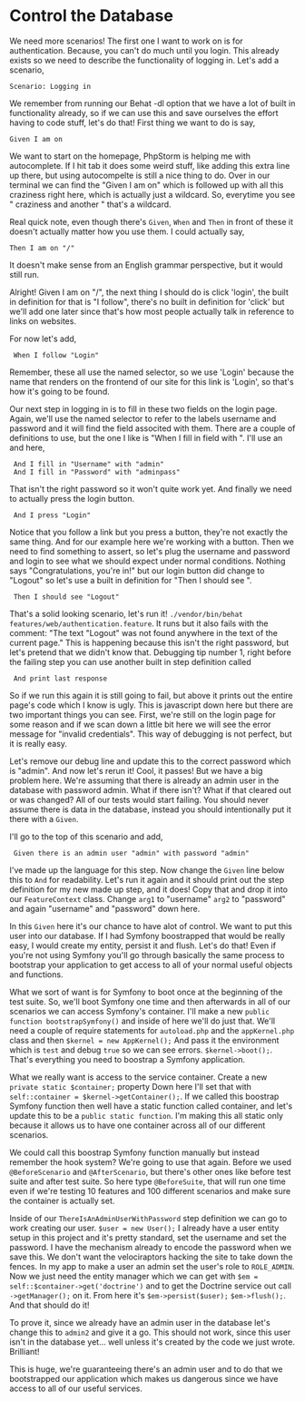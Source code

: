 # Control the Database

We need more scenarios! The first one I want to work on is for authentication. 
Because, you can't do much until you login. This already exists so we need to
describe the functionality of logging in. Let's add a scenario,

    Scenario: Logging in

We remember from running our Behat -dl option that we have a lot of built in functionality
already, so if we can use this and save ourselves the effort having to code stuff, let's
do that! First thing we want to do is say,

    Given I am on 

We want to start on the homepage, PhpStorm is helping me with autocomplete. If I hit tab
it does some weird stuff, like adding this extra line up there, but using autocompelte is
still a nice thing to do. Over in our terminal we can find the "Given I am on" which is followed
up with all this craziness right here, which is actually just a wildcard. So, everytime you see
" craziness and another " that's a wildcard. 

Real quick note, even though there's `Given`, `When` and `Then` in front of these it doesn't actually
matter how you use them. I could actually say,

    Then I am on "/"

It doesn't make sense from an English grammar perspective, but it would still run.

Alright! Given I am on "/", the next thing I should do is click 'login', the built in definition for
that is "I follow", there's no built in definition for 'click' but we'll add one later since that's
how most people actually talk in reference to links on websites.

For now let's add,

     When I follow "Login"

Remember, these all use the named selector, so we use 'Login' because the name that renders on the frontend
of our site for this link is 'Login', so that's how it's going to be found. 

Our next step in logging in is to fill in these two fields on the login page. Again, we'll use the named
selector to refer to the labels username and password and it will find the field associted with them. There
are a couple of definitions to use, but the one I like is "When I fill in field with <value>". I'll
use an and here,

     And I fill in "Username" with "admin"
     And I fill in "Password" with "adminpass"

That isn't the right password so it won't quite work yet. And finally we need to actually press the login button.

     And I press "Login"

Notice that you follow a link but you press a button, they're not exactly the same thing. And for our example
here we're working with a button. Then we need to find something to assert, so let's plug the username and password
and login to see what we should expect under normal conditions. Nothing says "Congratulations, you're in!" 
but our login button did change to "Logout" so let's use a built in definition for "Then I should see <text>". 

     Then I should see "Logout"

That's a solid looking scenario, let's run it! `./vendor/bin/behat features/web/authentication.feature`. It
runs but it also fails with the comment: "The text "Logout" was not found anywhere in the text of the current
page." This is happening because this isn't the right password, but let's pretend that we didn't know that. 
Debugging tip number 1, right before the failing step you can use another built in step definition called

     And print last response

So if we run this again it is still going to fail, but above it prints out the entire page's code which I know
is ugly. This is javascript down here but there are two important things you can see. First, we're still on
the login page for some reason and if we scan down a little bit here we will see the error message for
"invalid credentials". This way of debugging is not perfect, but it is really easy.

Let's remove our debug line and update this to the correct password which is "admin". And now let's rerun it!
Cool, it passes! But we have a big problem here. We're assuming that there is already an admin user in the database
with password admin. What if there isn't? What if that cleared out or was changed? All of our tests would start failing.
You should never assume there is data in the database, instead you should intentionally put it there with a `Given`. 

I'll go to the top of this scenario and add,

     Given there is an admin user "admin" with password "admin"

I've made up the language for this step. Now change the `Given` line below this to `And` for readability. 
Let's run it again and it should print out the step definition for my new made up step, and it does!
Copy that and drop it into our `FeatureContext` class. Change `arg1` to "username" `arg2` to "password"
and again "username" and "password" down here. 

In this `Given` here it's our chance to have alot of control. We want to put this user into our database.
If I had Symfony boostrapped that would be really easy, I would create my entity, persist it and flush.
Let's do that! Even if you're not using Symfony you'll go through basically the same process to bootstrap
your application to get access to all of your normal useful objects and functions. 

What we sort of want is for Symfony to boot once at the beginning of the test suite. So, we'll boot Symfony
one time and then afterwards in all of our scenarios we can access Symfony's container. I'll make a
new `public function bootstrapSymfony()` and inside of here we'll do just that. We'll need a 
couple of require statements for `autoload.php` and the `appKernel.php` class and then `$kernel = new AppKernel();`
And pass it the environment which is `test` and debug `true` so we can see errors. `$kernel->boot();`.
That's everything  you need to boostrap a Symfony application. 

What we really want is access to the service container. Create a new `private static $container;` property
Down here I'll set that with `self::container = $kernel->getContainer();`. If we called this boostrap Symfony
function then well have a static function called container, and let's update this to be a `public static function`.
I'm making this all static only because it allows us to have one container across all of our different scenarios.

We could call this boostrap Symfony function manually but instead remember the hook system? We're going to use
that again. Before we used `@BeforeScenario` and `@AfterScenario`, but there's other ones like before test suite
and after test suite. So here type `@BeforeSuite`, that will run one time even if we're testing 10 features and 
100 different scenarios and make sure the container is actually set. 

Inside of our `ThereIsAnAdminUserWithPassword` step definition we can go to work creating our user. 
`$user = new User();` I already have a user entity setup in this project and it's pretty standard,
set the username and set the password. I have the mechanism already to encode the password when we
save this. We don't want the velociraptors hacking the site to take down the fences. In my app to make
a user an admin set the user's role to `ROLE_ADMIN`. Now we just need the entity manager which we can get 
with `$em = self::$container->get('doctrine')` and to get the Doctrine service out call `->getManager();` on it.
From here it's `$em->persist($user);` `$em->flush();`. And that should do it!

To prove it, since we already have an admin user in the database let's change this to `admin2` and give it a go.
This should not work, since this user isn't in the database yet... well unless it's created by the code we
just wrote. Brilliant!

This is huge, we're guaranteeing there's an admin user and to do that we bootstrapped our application which makes
us dangerous since we have access to all of our useful services.
